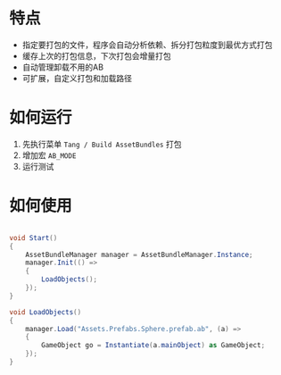 # 特点
* 指定要打包的文件，程序会自动分析依赖、拆分打包粒度到最优方式打包
* 缓存上次的打包信息，下次打包会增量打包
* 自动管理卸载不用的AB
* 可扩展，自定义打包和加载路径

# 如何运行
1. 先执行菜单 `Tang / Build AssetBundles` 打包
2. 增加宏 `AB_MODE`
3. 运行测试

# 如何使用
```c#

void Start()
{
	AssetBundleManager manager = AssetBundleManager.Instance;
	manager.Init(() =>
    {
        LoadObjects();
    });
}

void LoadObjects()
{
    manager.Load("Assets.Prefabs.Sphere.prefab.ab", (a) =>
    {
        GameObject go = Instantiate(a.mainObject) as GameObject;
    });
}

```